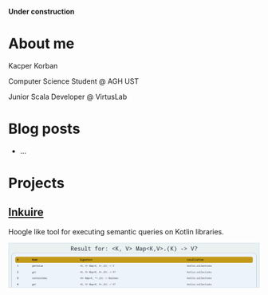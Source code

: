 **Under construction**
# About me
Kacper Korban

Computer Science Student @ AGH UST

Junior Scala Developer @ VirtusLab

# Blog posts

* ...

# Projects

## [Inkuire](https://github.com/VirtusLab/Inkuire)

Hoogle like tool for executing semantic queries on Kotlin libraries.

![Inkuire](inkuire_screen.png)

